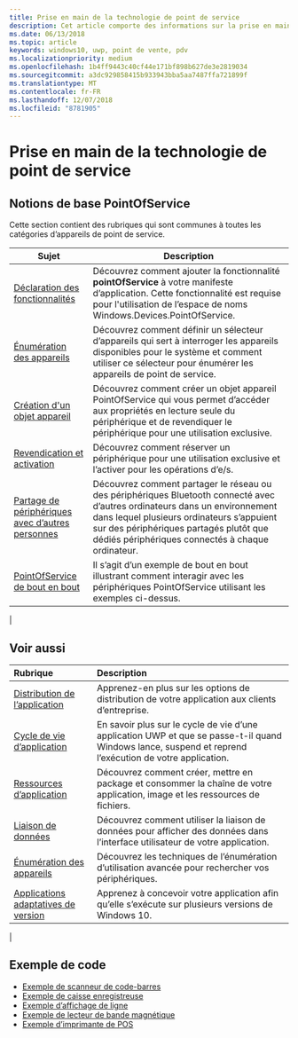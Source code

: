 ```yaml
---
title: Prise en main de la technologie de point de service
description: Cet article comporte des informations sur la prise en main des API UWP PointOfService.
ms.date: 06/13/2018
ms.topic: article
keywords: windows10, uwp, point de vente, pdv
ms.localizationpriority: medium
ms.openlocfilehash: 1b4ff9443c40cf44e171bf898b627de3e2819034
ms.sourcegitcommit: a3dc929858415b933943bba5aa7487ffa721899f
ms.translationtype: MT
ms.contentlocale: fr-FR
ms.lasthandoff: 12/07/2018
ms.locfileid: "8781905"
---
```

# <a name="getting-started-with-point-of-service"></a>Prise en main de la technologie de point de service

## <a name="pointofservice-basics"></a>Notions de base PointOfService

Cette section contient des rubriques qui sont communes à toutes les catégories d’appareils de point de service.

|Sujet |Description |
|------|------------|
| [Déclaration des fonctionnalités](pos-basics-capability.md)      | Découvrez comment ajouter la fonctionnalité **pointOfService** à votre manifeste d’application.  Cette fonctionnalité est requise pour l'utilisation de l’espace de noms Windows.Devices.PointOfService.  |
| [Énumération des appareils](pos-basics-enumerating.md)        | Découvrez comment définir un sélecteur d’appareils qui sert à interroger les appareils disponibles pour le système et comment utiliser ce sélecteur pour énumérer les appareils de point de service.  |
| [Création d'un objet appareil](pos-basics-deviceobject.md)  | Découvrez comment créer un objet appareil PointOfService qui vous permet d’accéder aux propriétés en lecture seule du périphérique et de revendiquer le périphérique pour une utilisation exclusive. |
| [Revendication et activation ](pos-basics-claim.md)  | Découvrez comment réserver un périphérique pour une utilisation exclusive et l’activer pour les opérations d’e/s.  |
| [Partage de périphériques avec d’autres personnes](pos-basics-sharing.md) | Découvrez comment partager le réseau ou des périphériques Bluetooth connecté avec d’autres ordinateurs dans un environnement dans lequel plusieurs ordinateurs s’appuient sur des périphériques partagés plutôt que dédiés périphériques connectés à chaque ordinateur.
| [PointOfService de bout en bout](pos-get-started.md)  | Il s’agit d’un exemple de bout en bout illustrant comment interagir avec les périphériques PointOfService utilisant les exemples ci-dessus. |
|

## <a name="see-also"></a>Voir aussi

| Rubrique   | Description |
|:--------|:------------|
| [Distribution de l’application](../publish/distribute-lob-apps-to-enterprises.md) | Apprenez-en plus sur les options de distribution de votre application aux clients d’entreprise. |
| [Cycle de vie d’application](../launch-resume/app-lifecycle.md) | En savoir plus sur le cycle de vie d’une application UWP et que se passe-t-il quand Windows lance, suspend et reprend l’exécution de votre application. |
| [Ressources d’application](../app-resources/index.md) | Découvrez comment créer, mettre en package et consommer la chaîne de votre application, image et les ressources de fichiers. |
| [Liaison de données](../data-binding/index.md) | Découvrez comment utiliser la liaison de données pour afficher des données dans l’interface utilisateur de votre application. |
| [Énumération des appareils](enumerate-devices.md) | Découvrez les techniques de l’énumération d’utilisation avancée pour rechercher vos périphériques.|
| [Applications adaptatives de version](../debug-test-perf/version-adaptive-apps.md) | Apprenez à concevoir votre application afin qu’elle s’exécute sur plusieurs versions de Windows 10.|
|


## <a name="sample-code"></a>Exemple de code
+ [Exemple de scanneur de code-barres](https://github.com/Microsoft/Windows-universal-samples/tree/master/Samples/BarcodeScanner)
+ [Exemple de caisse enregistreuse]( https://github.com/Microsoft/Windows-universal-samples/tree/master/Samples/CashDrawer)
+ [Exemple d’affichage de ligne](https://github.com/Microsoft/Windows-universal-samples/tree/master/Samples/LineDisplay)
+ [Exemple de lecteur de bande magnétique](https://github.com/Microsoft/Windows-universal-samples/tree/master/Samples/MagneticStripeReader)
+ [Exemple d’imprimante de POS](https://github.com/Microsoft/Windows-universal-samples/tree/master/Samples/PosPrinter)

